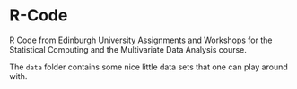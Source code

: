 # R-Code

R Code from Edinburgh University Assignments and Workshops for the Statistical Computing and the Multivariate Data Analysis course.

The ``data`` folder contains some nice little data sets that one can play around with.
